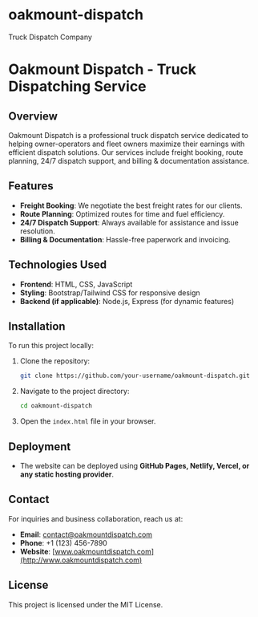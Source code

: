 # oakmount-dispatch
Truck Dispatch Company
# Oakmount Dispatch - Truck Dispatching Service

## Overview
Oakmount Dispatch is a professional truck dispatch service dedicated to helping owner-operators and fleet owners maximize their earnings with efficient dispatch solutions. Our services include freight booking, route planning, 24/7 dispatch support, and billing & documentation assistance.

## Features
- **Freight Booking**: We negotiate the best freight rates for our clients.
- **Route Planning**: Optimized routes for time and fuel efficiency.
- **24/7 Dispatch Support**: Always available for assistance and issue resolution.
- **Billing & Documentation**: Hassle-free paperwork and invoicing.

## Technologies Used
- **Frontend**: HTML, CSS, JavaScript
- **Styling**: Bootstrap/Tailwind CSS for responsive design
- **Backend (if applicable)**: Node.js, Express (for dynamic features)

## Installation
To run this project locally:
1. Clone the repository:
   ```sh
   git clone https://github.com/your-username/oakmount-dispatch.git
   ```
2. Navigate to the project directory:
   ```sh
   cd oakmount-dispatch
   ```
3. Open the `index.html` file in your browser.

## Deployment
- The website can be deployed using **GitHub Pages, Netlify, Vercel, or any static hosting provider**.

## Contact
For inquiries and business collaboration, reach us at:
- **Email**: contact@oakmountdispatch.com
- **Phone**: +1 (123) 456-7890
- **Website**: [www.oakmountdispatch.com](http://www.oakmountdispatch.com)

## License
This project is licensed under the MIT License.

